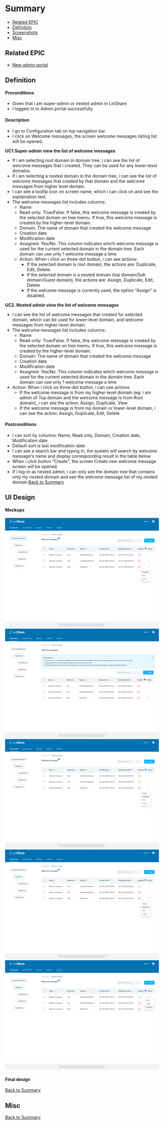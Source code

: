 # Summary

* [Related EPIC](#related-epic)
* [Definition](#definition)
* [Screenshots](#screenshots)
* [Misc](#misc)

## Related EPIC

* [New admin portal](./README.md)

## Definition

#### Preconditions

* Given that i am super-admin or nested admin in LinShare 
* I logged-in to Admin portal successfully

#### Description

- I go to Configuration tab on top navigation bar
- I click on Welcome messages, the screen welcome messages listing list will be opened.

**UC1.Super-admin view the list of welcome messages**
- If i am selecting root domain in domain tree, i can see the list of welcome messages that i created. They can be used for any lower-level domains.
- If i am selecting a nested domain in the domain tree, i can see the list of welcome messages that created by that domain and the welcome messages from higher level domain. 
- I can see a tooltip icon on screen name, which i can click on and see the explaination text. 
- The welcome messages list includes columns:
   - Name
   - Read-only: True/False. If false, this welcome message is created by the selected domain on tree memu. If true, this welcome message is created by the higher-level domain. 
   - Domain: The name of domain that created the welcome message
   - Creation date
   - Modification date
   - Assigned: Yes/No. This column indicates which welcome message is used for the current selected domain in the domain tree. Each domain can use only 1 welcome message a time 
   - Action: When i click on three-dot button, i can see actions: 
      - If the selected domain is root domain, the actions are: Duplicate, Edit, Delete. 
      - If the selected domain is a nested domain (top domain/Sub domain/Guest domain), the actions are: Assign, Duplicate, Edit, Delete
      - If the welcome message is currently used, the option "Assign" is disabled. 

**UC2. Nested admin view the list of welcome messages**
   - I can see the list of welcome messages that created for selected domain, which can be used for lower-level domain, and welcome messages from higher-level domain. 
   - The welcome messages list includes columns:
      - Name
      - Read-only: True/False. If false, this welcome message is created by the selected domain on tree memu. If true, this welcome message is created by the higher-level domain. 
      - Domain: The name of domain that created the welcome message
      - Creation date
      - Modification date
      - Assigned: Yes/No. This column indicates which welcome message is used for the current selected domain in the domain tree. Each domain can use only 1 welcome message a time 
   - Action: When i click on three-dot button, i can see actions: 
      - If the welcome message is from my higher-level domain (eg: i am admin of Top domain and the welcome message is from Root domain), i can see the action: Assign, Duplicate, View
      - If the welcome message is from my domain or lower-level domain, i can see the action: Assign, Duplicate, Edit, Delete

#### Postconditions

- I can sort by columns: Name, Read only, Domain, Creation date, Modification date
- Default sort is last modification date
- I can see a search bar and typing in, the system will search by welcome message's name and display corresponding result in the table below
- When i click button "Create", the screen Create new welcome message screen will be opened.
- If i log-in as nested admin, i can only see the domain tree that contains only my nested domain and see the welcome message list of my nested domain
[Back to Summary](#summary)

## UI Design

#### Mockups

![story37](./mockups/37.1.png)
![story37](./mockups/37.2.png)
![story37](./mockups/37.3.png)
![story37](./mockups/37.4.png)
![story37](./mockups/37.5.png)

#### Final design

[Back to Summary](#summary)
## Misc

[Back to Summary](#summary)



